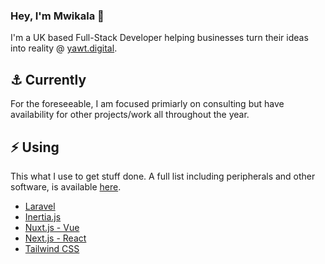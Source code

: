 ### Hey, I'm Mwikala 👋

I'm a UK based Full-Stack Developer helping businesses turn their ideas into reality @ [yawt.digital](https://yawt.digital).


## ⚓ Currently

For the foreseeable, I am focused primiarly on consulting but have availability for other projects/work all throughout the year.

## ⚡ Using

This what I use to get stuff done. A full list including peripherals and other software, is available [here](https://mwikala.co.uk/blog/3-the-perfect-stack-2022).

- [Laravel](https://laravel.com/)
- [Inertia.js](https://inertiajs.com/)
- [Nuxt.js - Vue](https://nuxtjs.org/)
- [Next.js - React](https://nextjs.org/)
- [Tailwind CSS](https://tailwindcss.com/)
